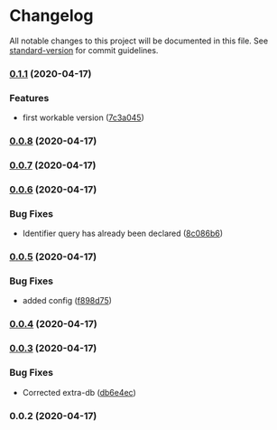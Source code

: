# Changelog

All notable changes to this project will be documented in this file. See [standard-version](https://github.com/conventional-changelog/standard-version) for commit guidelines.

### [0.1.1](https://github.com/kolegm/racer-model-rpc/compare/v0.0.8...v0.1.1) (2020-04-17)


### Features

* first workable version ([7c3a045](https://github.com/kolegm/racer-model-rpc/commit/7c3a0457e0cd23f29ec2d648651f8871e36c9dbc))

### [0.0.8](https://github.com/kolegm/racer-model-rpc/compare/v0.0.7...v0.0.8) (2020-04-17)

### [0.0.7](https://github.com/kolegm/racer-model-rpc/compare/v0.0.6...v0.0.7) (2020-04-17)

### [0.0.6](https://github.com/kolegm/racer-model-rpc/compare/v0.0.5...v0.0.6) (2020-04-17)


### Bug Fixes

* Identifier query has already been declared ([8c086b6](https://github.com/kolegm/racer-model-rpc/commit/8c086b62389f4a0fb519cf21aff86af67e0c562f))

### [0.0.5](https://github.com/kolegm/racer-model-rpc/compare/v0.0.4...v0.0.5) (2020-04-17)


### Bug Fixes

* added config ([f898d75](https://github.com/kolegm/racer-model-rpc/commit/f898d75817df064cf9509f3a43b9c95365e74276))

### [0.0.4](https://github.com/kolegm/racer-model-rpc/compare/v0.0.3...v0.0.4) (2020-04-17)

### [0.0.3](https://github.com/kolegm/racer-model-rpc/compare/v0.0.2...v0.0.3) (2020-04-17)


### Bug Fixes

* Corrected extra-db ([db6e4ec](https://github.com/kolegm/racer-model-rpc/commit/db6e4eccf65609c6a5c68a8d36f705ab47eff53e))

### 0.0.2 (2020-04-17)
